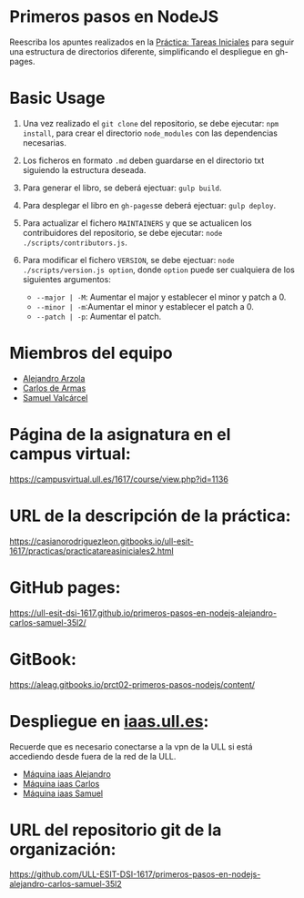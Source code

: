 # Primeros pasos en NodeJS

Reescriba los apuntes realizados en la [Práctica: Tareas Iniciales](https://github.com/ULL-ESIT-DSI-1617/tareas-iniciales-alejandro-carlos-samuel-1) para seguir una estructura de directorios diferente, simplificando el despliegue en gh-pages.

# Basic Usage

1. Una vez realizado el `git clone` del repositorio, se debe ejecutar: `npm install`, para crear el directorio `node_modules` con las dependencias necesarias.

2. Los ficheros en formato `.md` deben guardarse en el directorio txt siguiendo la estructura deseada.

3. Para generar el libro, se deberá ejectuar: `gulp build`.

4. Para desplegar el libro en `gh-pages`se deberá ejectuar: `gulp deploy`.

5. Para actualizar el fichero `MAINTAINERS` y que se actualicen los contribuidores del repositorio, se debe ejecutar: `node ./scripts/contributors.js`.

6. Para modificar el fichero `VERSION`, se debe ejectuar: `node ./scripts/version.js option`, donde `option` puede ser cualquiera de los siguientes argumentos:
      * `--major | -M`: Aumentar el major y establecer el minor y patch a 0.
      * `--minor | -m`:Aumentar el minor y establecer el patch a 0.
      * `--patch | -p`: Aumentar el patch.



# Miembros del equipo

* [Alejandro Arzola](http://aleag.github.io)
* [Carlos de Armas](http://alu0100816167.github.io)
* [Samuel Valcárcel](http://cosaca.github.io)

# Página de la asignatura en el campus virtual:
https://campusvirtual.ull.es/1617/course/view.php?id=1136

# URL de la descripción de la práctica:

https://casianorodriguezleon.gitbooks.io/ull-esit-1617/practicas/practicatareasiniciales2.html

# GitHub pages:

https://ull-esit-dsi-1617.github.io/primeros-pasos-en-nodejs-alejandro-carlos-samuel-35l2/

# GitBook:

https://aleag.gitbooks.io/prct02-primeros-pasos-nodejs/content/

# Despliegue en [iaas.ull.es](iaas.ull.es):
Recuerde que es necesario conectarse a la vpn de la ULL si está accediendo desde fuera de la red de la ULL.

* [Máquina iaas Alejandro](http://10.6.128.77:8080/)
* [Máquina iaas Carlos](http://10.6.129.242:8080)
* [Máquina iaas Samuel](http://10.6.128.77:8080/)


# URL del repositorio git de la organización:
https://github.com/ULL-ESIT-DSI-1617/primeros-pasos-en-nodejs-alejandro-carlos-samuel-35l2
